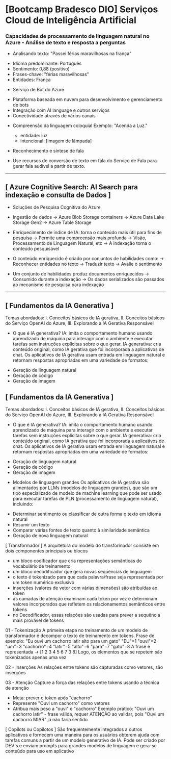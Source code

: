 # [Bootcamp Bradesco DIO] Serviços Cloud de Inteligência Artificial


### Capacidades de processamento de linguagem natural no Azure - Análise de texto e resposta a perguntas
* Analisando texto: "Passei férias maravilhosas na frança"
 - Idioma predominante: Português
 - Sentimento: 0,88 (positivo)
 - Frases-chave: "férias maravilhosas"
 - Entidades: França

* Serviço de Bot do Azure
 - Plataforma baseada em nuvem para desenvolvimento e gerenciamento de bots
 - Integração com AI language e outros serviços
 - Conectividade através de vários canais

* Compreensão da linguagem coloquial
 Exemplo: "Acenda a Luz."
    - entidade: luz
    - intencional: [imagem de lâmpada]

* Reconhecimento e síntese de fala
 - Use recursos de conversão de texto em fala do Serviço de Fala para gerar fala audível a partir de texto.
- - - - - - - - - - - - - - - - - - - - - - - - - - - - - - - - - - - - - - - - - - - - - - - - - - - - - - - - - - -

## [ Azure Cognitive Search: AI Search para indexação e consulta de Dados ]

* Soluções de Pesquisa Cognitiva do Azure
 - Ingestão de dados
    -> Azure Blob Storage containers 
    -> Azure Data Lake Storage Gen2
    -> Azure Table Storage

 - Enriquecimento de índice de IA: torna o conteúdo mais útil para fins de pesquisa
    -> Permite uma compreensão mais profunda
    -> Visão, Processamento de Linguagem Natural, etc
    -> A indexação torna o conteúdo pesquisável
 - O conteúdo enriquecido é criado por conjuntos de habilidades como:
    -> Reconhecer entidades no texto
    -> Traduzir texto
    -> Avalie o sentimento
 - Um conjunto de habilidades produz documentos enriquecidos 
    -> Consumido durante a indexação
    -> Os dados serializados são passados ao mecanismo de pesquisa para indexação

- - - - - - - - - - - - - - - - - - - - - - - - - - - - - - - - - - - - - - - - - - - - - - - - - - - - - - - - - -
## [ Fundamentos da IA Generativa ]
Temas abordados: I. Conceitos básicos de IA gerativa, II. Conceitos básicos do Serviço OpenAI do Azure, III. Explorando a IA Gerativa Responsável

* O que é IA generativa?
IA: imita o comportamento humano usando aprendizado de máquina para interagir com o ambiente e executar tarefas sem instruções explícitas sobre o que gerar.
IA generativa: cria conteúdo original, como IA gerativa que foi incorporada a aplicativos de chat. Os aplicativos de IA gerativa usam entrada em linguagem  natural e retornam respostas apropriadas em uma variedade de formatos: 
 - Geração de linguagem natural
 - Geração de código
 - Geração de imagem
## [ Fundamentos da IA Generativa ]
Temas abordados: I. Conceitos básicos de IA gerativa, II. Conceitos básicos do Serviço OpenAI do Azure, III. Explorando a IA Gerativa Responsável
* O que é IA generativa?
IA: imita o comportamento humano usando aprendizado de máquina para interagir com o ambiente e executar tarefas sem instruções explícitas sobre o que gerar.
IA generativa: cria conteúdo original, como IA gerativa que foi incorporada a aplicativos de chat. Os aplicativos de IA gerativa usam entrada em linguagem  natural e retornam respostas apropriadas em uma variedade de formatos: 
 - Geração de linguagem natural
 - Geração de código
 - Geração de imagem

* Modelos de linguagem grandes
Os aplicativos de IA gerativa são alimentados por LLMs (modelos de linguagem grandes),  que são um tipo especializado de modelo de machine learning que pode ser usado para executar tarefas de PLN (processamento de linguagem natural), incluindo:
 - Determinar sentimento ou classificar de outra forma o texto em idioma natural
 - Resumir um texto
 - Comparar várias fontes de texto quanto à similaridade semântica
 - Geração de nova linguagem natural

 [ Transformador ]
 A arquitetura do modelo do transformador consiste em dois componentes principais ou blocos
 - um bloco codificador que cria representações semânticas do vocabulário de treinamento
 - um bloco decodificador que gera novas sequências de linguagem
 - o texto é tokenizado para que cada palavra/frase seja representada por um token numérico exclusivo
 - inserções (valores de vetor com várias dimensões) são atribuídas ao token
 - as camadas de atenção examinam cada token por vez e determinam valores incorporados que refletem os relacionamentos semânticos entre tokens
 - no Decodificador, essas relações são usadas para prever a sequência mais provável de tokens
 
 01 - Tokenização
 A primeira etapa no treinamento de um modelo de transformador é decompor o texto de treinamento em tokens. Frase de exemplo:
 "Eu ouvi um cachorro latir alto para um gato"
 "EU"=1 "ouvi"=2 "um"=3 "cachorro"=4 "latir"=5 "alto"=6 "para"=7 "gato"=8
A frase é representada -> [1 2 3 4 5 6 7 3 8]
Logo, os elementos que se repetem são tokenizados apenas uma vez

 02 - Inserções
 As relações entre tokens são capturadas como vetores, são inserções

 03 - Atenção
 Capture a força das relações entre tokens usando a técnica de atenção
 - Meta: prever o token após "cachorro"
 - Represente "Ouvi um cachorro" como vetores
 - Atribua mais peso a "ouvi" e "cachorro"
 Exemplo prático: "Ouvi um cachorro latir" - frase válida, requer ATENÇÃO ao validar, pois "Ouvi um cachorro MIAR" já não faria sentido

[ Copilots ou Copilotos ]
 São frequentemente integrados a outros aplicativos e fornecem uma maneira para os usuários obterem ajuda com tarefas comuns a partir de um modelo generativo de IA. Pode ser criado por DEV's e enviam prompts para grandes modelos de linguagem e gera-se conteúdo para uso em aplicativo



 



